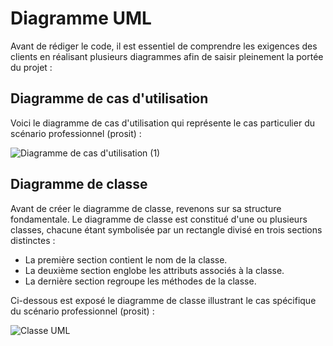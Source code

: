 # Diagramme UML

Avant de rédiger le code, il est essentiel de comprendre les exigences des clients en réalisant plusieurs diagrammes afin de saisir pleinement la portée du projet :

## Diagramme de cas d'utilisation


Voici le diagramme de cas d'utilisation qui représente le cas particulier du scénario professionnel (prosit) :

![Diagramme de cas d'utilisation (1)](https://github.com/peio933/Prosit2/assets/116553253/d8e9a50b-d185-478a-a128-5a669dbf7ba6)


## Diagramme de classe

Avant de créer le diagramme de classe, revenons sur sa structure fondamentale. Le diagramme de classe est constitué d'une ou plusieurs classes, chacune étant symbolisée par un rectangle divisé en trois sections distinctes :

- La première section contient le nom de la classe.<br>
- La deuxième section englobe les attributs associés à la classe.<br>
- La dernière section regroupe les méthodes de la classe.<br>

Ci-dessous est exposé le diagramme de classe illustrant le cas spécifique du scénario professionnel (prosit) :

![Classe UML](https://github.com/peio933/Prosit2/assets/116553253/573222c0-3185-4517-a56d-033244585cc9)
